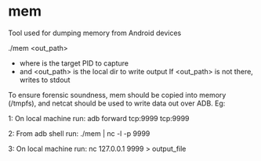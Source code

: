 # mem
Tool used for dumping memory from Android devices

./mem <pid> <out_path>
 - where <pid> is the target PID to capture
 - and <out_path> is the local dir to write output
 If <out_path> is not there, writes to stdout

 To ensure forensic soundness, mem should be copied into memory (/tmpfs), and netcat should be used to write data out over ADB. Eg:

1: On local machine run:
adb forward tcp:9999 tcp:9999

2: From adb shell run:
./mem <pid> | nc -l -p 9999

3: On local machine run:
nc 127.0.0.1 9999 > output_file